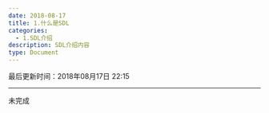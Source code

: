 ```yaml
---
date: 2018-08-17
title: 1.什么是SDL
categories:
  - 1.SDL介绍
description: SDL介绍内容
type: Document
---
```


最后更新时间：2018年08月17日 22:15

------
未完成
